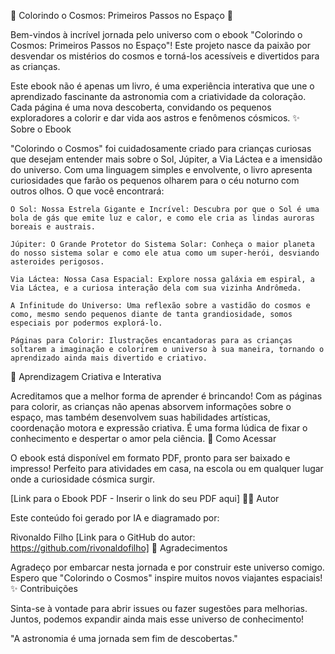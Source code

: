 🌌 Colorindo o Cosmos: Primeiros Passos no Espaço 🚀

Bem-vindos à incrível jornada pelo universo com o ebook "Colorindo o Cosmos: Primeiros Passos no Espaço"! Este projeto nasce da paixão por desvendar os mistérios do cosmos e torná-los acessíveis e divertidos para as crianças.

Este ebook não é apenas um livro, é uma experiência interativa que une o aprendizado fascinante da astronomia com a criatividade da coloração. Cada página é uma nova descoberta, convidando os pequenos exploradores a colorir e dar vida aos astros e fenômenos cósmicos.
✨ Sobre o Ebook

"Colorindo o Cosmos" foi cuidadosamente criado para crianças curiosas que desejam entender mais sobre o Sol, Júpiter, a Via Láctea e a imensidão do universo. Com uma linguagem simples e envolvente, o livro apresenta curiosidades que farão os pequenos olharem para o céu noturno com outros olhos.
O que você encontrará:

    O Sol: Nossa Estrela Gigante e Incrível: Descubra por que o Sol é uma bola de gás que emite luz e calor, e como ele cria as lindas auroras boreais e austrais.

    Júpiter: O Grande Protetor do Sistema Solar: Conheça o maior planeta do nosso sistema solar e como ele atua como um super-herói, desviando asteroides perigosos.

    Via Láctea: Nossa Casa Espacial: Explore nossa galáxia em espiral, a Via Láctea, e a curiosa interação dela com sua vizinha Andrômeda.

    A Infinitude do Universo: Uma reflexão sobre a vastidão do cosmos e como, mesmo sendo pequenos diante de tanta grandiosidade, somos especiais por podermos explorá-lo.

    Páginas para Colorir: Ilustrações encantadoras para as crianças soltarem a imaginação e colorirem o universo à sua maneira, tornando o aprendizado ainda mais divertido e criativo.

🎨 Aprendizagem Criativa e Interativa

Acreditamos que a melhor forma de aprender é brincando! Com as páginas para colorir, as crianças não apenas absorvem informações sobre o espaço, mas também desenvolvem suas habilidades artísticas, coordenação motora e expressão criativa. É uma forma lúdica de fixar o conhecimento e despertar o amor pela ciência.
🚀 Como Acessar

O ebook está disponível em formato PDF, pronto para ser baixado e impresso! Perfeito para atividades em casa, na escola ou em qualquer lugar onde a curiosidade cósmica surgir.

[Link para o Ebook PDF - Inserir o link do seu PDF aqui]
👨‍💻 Autor

Este conteúdo foi gerado por IA e diagramado por:

Rivonaldo Filho
[Link para o GitHub do autor: https://github.com/rivonaldofilho]
🙏 Agradecimentos

Agradeço por embarcar nesta jornada e por construir este universo comigo. Espero que "Colorindo o Cosmos" inspire muitos novos viajantes espaciais!
✨ Contribuições

Sinta-se à vontade para abrir issues ou fazer sugestões para melhorias. Juntos, podemos expandir ainda mais esse universo de conhecimento!

"A astronomia é uma jornada sem fim de descobertas."
